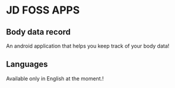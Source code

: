 # JD FOSS APPS

## Body data record

An android application that helps you keep track of your body data!

## Languages
Available only in English at the moment.!